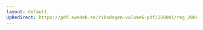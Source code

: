 ```yaml
---
layout: default
UpRedirect: https://pdf.swedeb.se/riksdagen-volumeG-pdf/200001/reg_200001/reg_200001_0565.pdf
---
```


